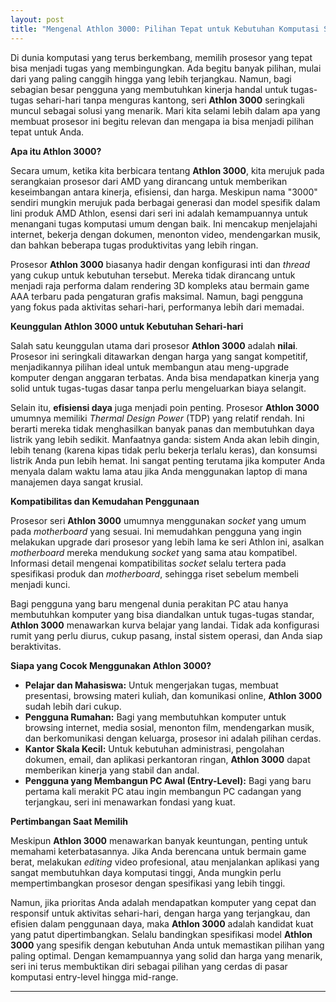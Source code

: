 ```yaml
---
layout: post
title: "Mengenal Athlon 3000: Pilihan Tepat untuk Kebutuhan Komputasi Sehari-hari"
---
```


Di dunia komputasi yang terus berkembang, memilih prosesor yang tepat bisa menjadi tugas yang membingungkan. Ada begitu banyak pilihan, mulai dari yang paling canggih hingga yang lebih terjangkau. Namun, bagi sebagian besar pengguna yang membutuhkan kinerja handal untuk tugas-tugas sehari-hari tanpa menguras kantong, seri **Athlon 3000** seringkali muncul sebagai solusi yang menarik. Mari kita selami lebih dalam apa yang membuat prosesor ini begitu relevan dan mengapa ia bisa menjadi pilihan tepat untuk Anda.

**Apa itu Athlon 3000?**

Secara umum, ketika kita berbicara tentang **Athlon 3000**, kita merujuk pada serangkaian prosesor dari AMD yang dirancang untuk memberikan keseimbangan antara kinerja, efisiensi, dan harga. Meskipun nama "3000" sendiri mungkin merujuk pada berbagai generasi dan model spesifik dalam lini produk AMD Athlon, esensi dari seri ini adalah kemampuannya untuk menangani tugas komputasi umum dengan baik. Ini mencakup menjelajahi internet, bekerja dengan dokumen, menonton video, mendengarkan musik, dan bahkan beberapa tugas produktivitas yang lebih ringan.

Prosesor **Athlon 3000** biasanya hadir dengan konfigurasi inti dan *thread* yang cukup untuk kebutuhan tersebut. Mereka tidak dirancang untuk menjadi raja performa dalam rendering 3D kompleks atau bermain game AAA terbaru pada pengaturan grafis maksimal. Namun, bagi pengguna yang fokus pada aktivitas sehari-hari, performanya lebih dari memadai.

**Keunggulan Athlon 3000 untuk Kebutuhan Sehari-hari**

Salah satu keunggulan utama dari prosesor **Athlon 3000** adalah **nilai**. Prosesor ini seringkali ditawarkan dengan harga yang sangat kompetitif, menjadikannya pilihan ideal untuk membangun atau meng-upgrade komputer dengan anggaran terbatas. Anda bisa mendapatkan kinerja yang solid untuk tugas-tugas dasar tanpa perlu mengeluarkan biaya selangit.

Selain itu, **efisiensi daya** juga menjadi poin penting. Prosesor **Athlon 3000** umumnya memiliki *Thermal Design Power* (TDP) yang relatif rendah. Ini berarti mereka tidak menghasilkan banyak panas dan membutuhkan daya listrik yang lebih sedikit. Manfaatnya ganda: sistem Anda akan lebih dingin, lebih tenang (karena kipas tidak perlu bekerja terlalu keras), dan konsumsi listrik Anda pun lebih hemat. Ini sangat penting terutama jika komputer Anda menyala dalam waktu lama atau jika Anda menggunakan laptop di mana manajemen daya sangat krusial.

**Kompatibilitas dan Kemudahan Penggunaan**

Prosesor seri **Athlon 3000** umumnya menggunakan *socket* yang umum pada *motherboard* yang sesuai. Ini memudahkan pengguna yang ingin melakukan upgrade dari prosesor yang lebih lama ke seri Athlon ini, asalkan *motherboard* mereka mendukung *socket* yang sama atau kompatibel. Informasi detail mengenai kompatibilitas *socket* selalu tertera pada spesifikasi produk dan *motherboard*, sehingga riset sebelum membeli menjadi kunci.

Bagi pengguna yang baru mengenal dunia perakitan PC atau hanya membutuhkan komputer yang bisa diandalkan untuk tugas-tugas standar, **Athlon 3000** menawarkan kurva belajar yang landai. Tidak ada konfigurasi rumit yang perlu diurus, cukup pasang, instal sistem operasi, dan Anda siap beraktivitas.

**Siapa yang Cocok Menggunakan Athlon 3000?**

*   **Pelajar dan Mahasiswa:** Untuk mengerjakan tugas, membuat presentasi, browsing materi kuliah, dan komunikasi online, **Athlon 3000** sudah lebih dari cukup.
*   **Pengguna Rumahan:** Bagi yang membutuhkan komputer untuk browsing internet, media sosial, menonton film, mendengarkan musik, dan berkomunikasi dengan keluarga, prosesor ini adalah pilihan cerdas.
*   **Kantor Skala Kecil:** Untuk kebutuhan administrasi, pengolahan dokumen, email, dan aplikasi perkantoran ringan, **Athlon 3000** dapat memberikan kinerja yang stabil dan andal.
*   **Pengguna yang Membangun PC Awal (Entry-Level):** Bagi yang baru pertama kali merakit PC atau ingin membangun PC cadangan yang terjangkau, seri ini menawarkan fondasi yang kuat.

**Pertimbangan Saat Memilih**

Meskipun **Athlon 3000** menawarkan banyak keuntungan, penting untuk memahami keterbatasannya. Jika Anda berencana untuk bermain game berat, melakukan *editing* video profesional, atau menjalankan aplikasi yang sangat membutuhkan daya komputasi tinggi, Anda mungkin perlu mempertimbangkan prosesor dengan spesifikasi yang lebih tinggi.

Namun, jika prioritas Anda adalah mendapatkan komputer yang cepat dan responsif untuk aktivitas sehari-hari, dengan harga yang terjangkau, dan efisien dalam penggunaan daya, maka **Athlon 3000** adalah kandidat kuat yang patut dipertimbangkan. Selalu bandingkan spesifikasi model **Athlon 3000** yang spesifik dengan kebutuhan Anda untuk memastikan pilihan yang paling optimal. Dengan kemampuannya yang solid dan harga yang menarik, seri ini terus membuktikan diri sebagai pilihan yang cerdas di pasar komputasi entry-level hingga mid-range.

---
